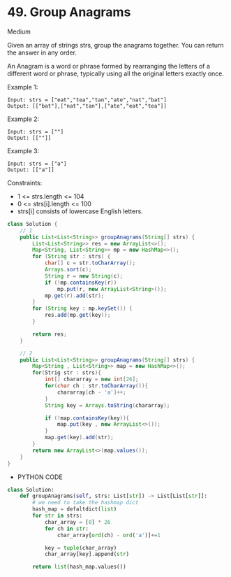 # 49. Group Anagrams

Medium

Given an array of strings strs, group the anagrams together. You can return the answer in any order.

An Anagram is a word or phrase formed by rearranging the letters of a different word or phrase, typically using all the original letters exactly once.

Example 1:

```
Input: strs = ["eat","tea","tan","ate","nat","bat"]
Output: [["bat"],["nat","tan"],["ate","eat","tea"]]
```

Example 2:

```
Input: strs = [""]
Output: [[""]]
```

Example 3:

```
Input: strs = ["a"]
Output: [["a"]]
```

Constraints:

- 1 <= strs.length <= 104
- 0 <= strs[i].length <= 100
- strs[i] consists of lowercase English letters.

```java
class Solution {
    // 1
    public List<List<String>> groupAnagrams(String[] strs) {
        List<List<String>> res = new ArrayList<>();
        Map<String, List<String>> mp = new HashMap<>();
        for (String str : strs) {
            char[] c = str.toCharArray();
            Arrays.sort(c);
            String r = new String(c);
            if (!mp.containsKey(r))
                mp.put(r, new ArrayList<String>());
            mp.get(r).add(str);
        }
        for (String key : mp.keySet()) {
            res.add(mp.get(key));
        }

        return res;
    }

    // 2
    public List<List<String>> groupAnagrams(String[] strs) {
        Map<String , List<String>> map = new HashMap<>();
        for(Strig str : strs){
            int[] chararray = new int[26];
            for(char ch : str.toCharArray()){
                chararray[ch - 'a']++;
            }
            String key = Arrays.toString(chararray);

            if (!map.containsKey(key)){
                map.put(key , new ArrayList<>());
            }
            map.get(key).add(str);
        }
        return new ArrayList<>(map.values());
    }
}
```
- PYTHON CODE

```python
class Solution:
    def groupAnagrams(self, strs: List[str]) -> List[List[str]]:
        # we need to take the hashmap dict
        hash_map = defaltdict(list)
        for str in strs:
            char_array = [0] * 26
            for ch in str:
                char_array[ord(ch) - ord('a')]+=1

            key = tuple(char_array)
            char_array[key].append(str)

        return list(hash_map.values())

```
